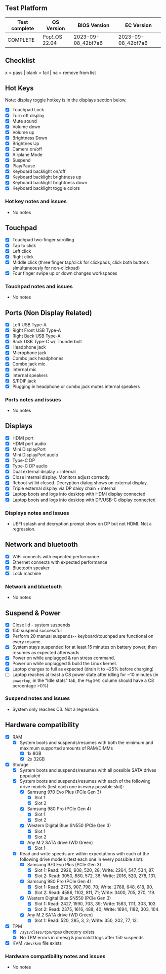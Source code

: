 ## Test Platform

| Test complete | OS Version     | BIOS Version       | EC Version         |
| ------------- | -------------- | ------------------ | ------------------ |
| COMPLETE      | Pop!\_OS 22.04 | 2023-09-08_42bf7a6 | 2023-09-08_42bf7a6 |

## Checklist
x = pass | blank = fail | na = remove from list

## Hot Keys

Note: display toggle hotkey is in the displays section below.

- [X] Touchpad Lock
- [X] Turn off display
- [X] Mute sound
- [X] Volume down
- [X] Volume up
- [X] Brightness Down
- [X] Brightnes Up
- [X] Camera on/off
- [X] Airplane Mode
- [X] Suspend
- [X] Play/Pause
- [X] Keyboard backlight on/off
- [X] Keyboard backlight brightness up
- [X] Keyboard backlight brightness down
- [X] Keyboard backlight toggle colors

### Hot key notes and issues

- No notes

## Touchpad

- [X] Touchpad two-finger scrolling 
- [X] Tap to click
- [X] Left click
- [X] Right click
- [X] Middle click (three finger tap/click for clickpads, click both buttons simultaneously for non-clickpad)
- [X] Four finger swipe up or down changes workspaces

### Touchpad notes and issues

- No notes 

## Ports (Non Display Related)

- [X] Left USB Type-A
- [X] Right Front USB Type-A
- [X] Right Back USB Type-A
- [X] Back USB Type-C w/ Thunderbolt
- [X] Headphone jack
- [X] Microphone jack
- [X] Combo jack headphones
- [X] Combo jack mic
- [X] Internal mic
- [X] Internal speakers
- [X] S/PDIF jack
- [X] Plugging in headphone or combo jack mutes internal speakers

### Ports notes and issues

- No notes

## Displays

- [X] HDMI port
- [X] HDMI port audio
- [X] Mini DisplayPort
- [X] Mini DisplayPort audio
- [X] Type-C DP
- [X] Type-C DP audio
- [X] Dual external display + internal
- [X] Close internal display. Monitors adjust correctly.
- [X] Reboot w/ lid closed. Decryption dialog shows on external display.
- [X] Triple external display via DP daisy chain + internal
- [X] Laptop boots and logs into desktop with HDMI display connected
- [X] Laptop boots and logs into desktop with DP/USB-C display connected

### Displays notes and issues

- UEFI splash and decryption prompt show on DP but not HDMI. Not a regression.

## Network and bluetooth

- [X] WiFi connects with expected performance
- [X] Ethernet connects with expected performance
- [X] Bluetooth speaker
- [X] Lock machine

### Network and bluetooth

- No notes

## Suspend & Power

- [X] Close lid - system suspends
- [X] 150 suspend successful
- [X] Perform 20 manual suspends-- keyboard/touchpad are functional on every resume.
- [X] System stays suspended for at least 15 minutes on battery power, then resumes as expected afterwards
- [X] Power on while unplugged & run stress command.
- [X] Power on while unplugged & build the Linux kernel.
- [X] Laptop charges to full as expected (drain it to ~25% before charging)
- [ ] Laptop reaches at least a C8 power state after idling for ~10 minutes (in `powertop`, in the "Idle stats" tab, the `Pkg(HW)` column should have a C8 percentage >0%)

### Suspend notes and issues

- System only reaches C3. Not a regression.

## Hardware compatibility

- [X] RAM
    - [X] System boots and suspends/resumes with both the minimum and maximum supported amounts of RAM/DIMMs
        - [X] 1x 8GB
        - [X] 2x 32GB
- [X] Storage
    - [X] System boots and suspends/resumes with all possible SATA drives populated
    - [X] System boots and suspends/resumes with each of the following drive models (test each one in every possible slot):
        - [X] Samsung 970 Evo Plus (PCIe Gen 3)
            - [X] Slot 1
            - [X] Slot 2
        - [X] Samsung 980 Pro (PCIe Gen 4)
            - [X] Slot 1
            - [X] Slot 2
        - [X] Western Digital Blue SN550 (PCIe Gen 3)
            - [X] Slot 1
            - [X] Slot 2
        - [X] Any M.2 SATA drive (WD Green)
            - [X] Slot 1
    - [X] Read and write speeds are within expectations with each of the following drive models (test each one in every possible slot):
        - [X] Samsung 970 Evo Plus (PCIe Gen 3)
            - [X] Slot 1: Read: 2926, 908, 520, 28; Write: 2264, 547, 534, 87.
            - [X] Slot 2: Read: 3050, 880, 572, 36; Write: 2016, 520, 278, 131.
        - [X] Samsung 980 Pro (PCIe Gen 4)
            - [X] Slot 1: Read: 2735, 907, 798, 70; Write: 2788, 648, 618, 90.
            - [X] Slot 2: Read: 4586, 1102, 811, 71; Write: 3400, 705, 270, 119.
        - [X] Western Digital Blue SN550 (PCIe Gen 3)
            - [X] Slot 1: Read: 2427, 1590, 703, 39; Write: 1583, 1111, 303, 103.
            - [X] Slot 2: Read: 2375, 1616, 488, 40; Write: 1694, 1182, 303, 104.
        - [X] Any M.2 SATA drive (WD Green)
            - [X] Slot 1: Read: 520, 285, 3, 2; Write: 350, 202, 77, 12.
- [X] TPM
    - [X] `/sys/class/tpm/tpm0` directory exists
    - [X] No TPM errors in dmesg & journalctl logs after 150 suspends
- [X] KVM `/dev/kvm` file exists

### Hardware compatibility notes and issues

- No notes
